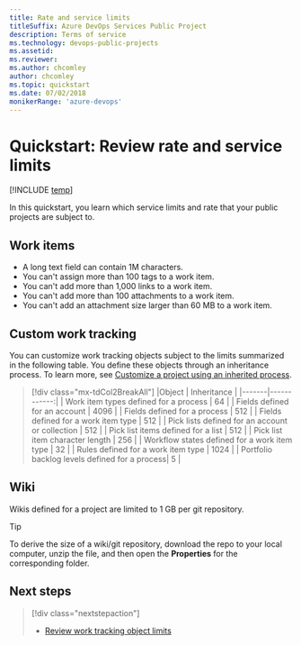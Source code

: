 ```yaml
---
title: Rate and service limits 
titleSuffix: Azure DevOps Services Public Project
description: Terms of service  
ms.technology: devops-public-projects
ms.assetid:
ms.reviewer: 
ms.author: chcomley
author: chcomley
ms.topic: quickstart
ms.date: 07/02/2018
monikerRange: 'azure-devops'
---
```


# Quickstart: Review rate and service limits

[!INCLUDE [temp](includes/version-public-projects.md)]

In this quickstart, you learn which service limits and rate that your public projects are subject to.

<!---
## Pipelines

TBD

-->

## Work items

- A long text field can contain 1M characters.
- You can't assign more than 100 tags to a work item.
- You can't add more than 1,000 links to a work item.
- You can't add more than 100 attachments to a work item.
- You can't add an attachment size larger than 60 MB to a work item.

## Custom work tracking

You can customize work tracking objects subject to the limits summarized in the following table. You define these objects through an inheritance process. To learn more, see [Customize a project using an inherited process](../settings/work/customize-process.md).

> [!div class="mx-tdCol2BreakAll"]
> |Object | Inheritance |
> |-------|------------:|
> | Work item types defined for a process | 64 |
> | Fields defined for an account | 4096 |
> | Fields defined for a process | 512 |
> | Fields defined for a work item type | 512 |
> | Pick lists defined for an account or collection | 512 |
> | Pick list items defined for a list | 512 |
> | Pick list item character length | 256 |
> | Workflow states defined for a work item type | 32 |
> | Rules defined for a work item type | 1024 |
> | Portfolio backlog levels defined for a process| 5 |

## Wiki

Wikis defined for a project are limited to 1 GB per git repository.

> [!TIP]  
> To derive the size of a wiki/git repository, download the repo to your local computer, unzip the file, and then open the **Properties** for the corresponding folder.

## Next steps

> [!div class="nextstepaction"]
>
> - [Review work tracking object limits](../settings/work/object-limits.md)
